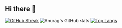 ## Hi there 👋

[![GitHub Streak](https://streak-stats.demolab.com?user=Khjoooon&theme=transparent&hide_border=%EA%B1%B0%EC%A7%93&locale=ko)](https://git.io/streak-stats)
![Anurag's GitHub stats](https://github-readme-stats.vercel.app/api?username=Khjoooon&count_private=true)
[![Top Langs](https://github-readme-stats.vercel.app/api/top-langs/?username=Khjoooon&layout=compact)](https://github.com/yourusername/github-readme-stats)

<!--
**Khjoooon/Khjoooon** is a ✨ _special_ ✨ repository because its `README.md` (this file) appears on your GitHub profile.

Here are some ideas to get you started:

- 🔭 I’m currently working on ...
- 🌱 I’m currently learning ...
- 👯 I’m looking to collaborate on ...
- 🤔 I’m looking for help with ...
- 💬 Ask me about ...
- 📫 How to reach me: ...
- 😄 Pronouns: ...
- ⚡ Fun fact: ...
-->
